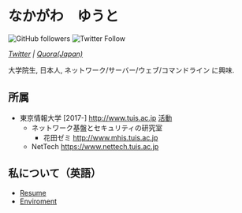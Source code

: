 # なかがわ　ゆうと

![GitHub followers](https://img.shields.io/github/followers/anya-tokugawa?style=for-the-badge)
![Twitter Follow](https://img.shields.io/twitter/follow/anya_tokugawa?style=for-the-badge)

_[Twitter](https://twitter.com/eric_lightning) | [Quora(Japan)](https://jp.quora.com/profile/Nakagawa-Yuuto-1)_

大学院生, 日本人, ネットワーク/サーバー/ウェブ/コマンドライン に興味.

## 所属
- 東京情報大学 [2017-] http://www.tuis.ac.jp [活動](http://www.edu.tuis.ac.jp/~g21008ny)
  - ネットワーク基盤とセキュリティの研究室
    - 花田ゼミ http://www.mhis.tuis.ac.jp
  - NetTech https://www.nettech.tuis.ac.jp

## 私について（英語）

- [Resume](Resume.md)
- [Enviroment](ENV.md)
    
    
    





<!--
**Eric-lightning/Eric-lightning** is a ✨ _special_ ✨ repository because its `README.md` (this file) appears on your GitHub profile.

Here are some ideas to get you started:

- 🔭 I’m currently working on ...
- 🌱 I’m currently learning ...
- 👯 I’m looking to collaborate on ...
- 🤔 I’m looking for help with ...
- 💬 Ask me about ...
- 📫 How to reach me: ...
- 😄 Pronouns: ...
- ⚡ Fun fact: ...
-->

